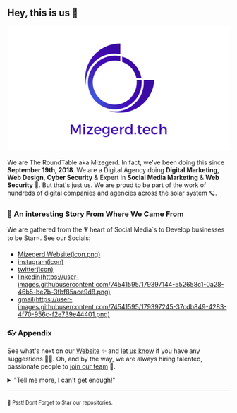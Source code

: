 

## Hey, this is us 👋

![OUR WALLPAPER](https://github.com/mizegerd-tech/.github/blob/main/Mizegerd.tech%20Desktop%20Wallpaper%20-%20Light.png)

We are The RoundTable aka Mizegerd. In fact, we’ve been doing this since **September 19th, 2018**. We are a Digital Agency doing **Digital Marketing**, **Web Design**, **Cyber Security** & Expert in **Social Media Marketing** & **Web Security** 🤯. But that's just us. We are proud to be part of the work of hundreds of digital companies and agencies across the solar system 🪐.

### 🍿 An interesting Story From Where We Came From

We are gathered from the 💗 heart of Social Media`s to Develop businesses to be Star⭐. See our Socials:

- [Mizegerd Website(icon.png)](https://mizegerd.tech) 
- [instagram(icon)](https://t.me/theroundtable)
- [twitter(icon)](https://t.me/theroundtable)
- [linkedin(https://user-images.githubusercontent.com/74541595/179397144-552658c1-0a28-46b5-be2b-3fbf85ace9d8.png)](https://www.linkedin.com/company/mizegerd)
- [gmail(https://user-images.githubusercontent.com/74541595/179397245-37cdb849-4283-4f70-956c-f2e739e44401.png)](mailto:info@mizegerd.tech)

### 👓 Appendix

See what's next on our [Website](https://mizegerd.tech) ✨ and [let us know](mailto:support@mizegerd.tech) if you have any suggestions 🙇‍♂️. Oh, and by the way, we are always hiring talented, passionate people to [join our team](mailto:hire@mizegerd.tech) 🙌.

<details> 
	<summary>"Tell me more, I can't get enough!"</summary>
	<br>
	<ul>
	<li>Checkout our Q&A PAge in our </a>, <a href="https://mizegerd.tech/qa">Q&A Website Page</a> .</li>
</details>

---

<sub>🤫 Psst! Dont Forget to Star our repositories.</sub>

<!--
Made with ❤ at Mizegerd.tech
-->
